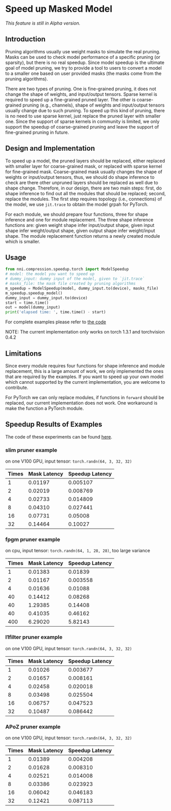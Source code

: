 # Speed up Masked Model

*This feature is still in Alpha version.*

## Introduction

Pruning algorithms usually use weight masks to simulate the real pruning. Masks can be used to check model performance of a specific pruning (or sparsity), but there is no real speedup. Since model speedup is the ultimate goal of model pruning, we try to provide a tool to users to convert a model to a smaller one based on user provided masks (the masks come from the pruning algorithms).

There are two types of pruning. One is fine-grained pruning, it does not change the shape of weights, and input/output tensors. Sparse kernel is required to speed up a fine-grained pruned layer. The other is coarse-grained pruning (e.g., channels), shape of weights and input/output tensors usually change due to such pruning. To speed up this kind of pruning, there is no need to use sparse kernel, just replace the pruned layer with smaller one. Since the support of sparse kernels in community is limited, we only support the speedup of coarse-grained pruning and leave the support of fine-grained pruning in future.

## Design and Implementation

To speed up a model, the pruned layers should be replaced, either replaced with smaller layer for coarse-grained mask, or replaced with sparse kernel for fine-grained mask. Coarse-grained mask usually changes the shape of weights or input/output tensors, thus, we should do shape inference to check are there other unpruned layers should be replaced as well due to shape change. Therefore, in our design, there are two main steps: first, do shape inference to find out all the modules that should be replaced; second, replace the modules. The first step requires topology (i.e., connections) of the model, we use `jit.trace` to obtain the model grpah for PyTorch.

For each module, we should prepare four functions, three for shape inference and one for module replacement. The three shape inference functions are: given weight shape infer input/output shape, given input shape infer weight/output shape, given output shape infer weight/input shape. The module replacement function returns a newly created module which is smaller.

## Usage

```python
from nni.compression.speedup.torch import ModelSpeedup
# model: the model you want to speed up
# dummy_input: dummy input of the model, given to `jit.trace`
# masks_file: the mask file created by pruning algorithms
m_speedup = ModelSpeedup(model, dummy_input.to(device), masks_file)
m_speedup.speedup_model()
dummy_input = dummy_input.to(device)
start = time.time()
out = model(dummy_input)
print('elapsed time: ', time.time() - start)
```
For complete examples please refer to [the code](https://github.com/microsoft/nni/tree/master/examples/model_compress/model_speedup.py)

NOTE: The current implementation only works on torch 1.3.1 and torchvision 0.4.2

## Limitations

Since every module requires four functions for shape inference and module replacement, this is a large amount of work, we only implemented the ones that are required by the examples. If you want to speed up your own model which cannot supported by the current implementation, you are welcome to contribute.

For PyTorch we can only replace modules, if functions in `forward` should be replaced, our current implementation does not work. One workaround is make the function a PyTorch module.

## Speedup Results of Examples

The code of these experiments can be found [here](https://github.com/microsoft/nni/tree/master/examples/model_compress/model_speedup.py).

### slim pruner example

on one V100 GPU, input tensor: `torch.randn(64, 3, 32, 32)`

| Times | Mask Latency | Speedup Latency |
| ----- | ------------ | --------------- |
| 1     | 0.01197      | 0.005107        |
| 2     | 0.02019      | 0.008769        |
| 4     | 0.02733      | 0.014809        |
| 8     | 0.04310      | 0.027441        |
| 16    | 0.07731      | 0.05008         |
| 32    | 0.14464      | 0.10027         |

### fpgm pruner example

on cpu, input tensor: `torch.randn(64, 1, 28, 28)`, too large variance

| Times | Mask Latency | Speedup Latency |
| ----- | ------------ | --------------- |
| 1     | 0.01383      | 0.01839         |
| 2     | 0.01167      | 0.003558        |
| 4     | 0.01636      | 0.01088         |
| 40    | 0.14412      | 0.08268         |
| 40    | 1.29385      | 0.14408         |
| 40    | 0.41035      | 0.46162         |
| 400   | 6.29020      | 5.82143         |

### l1filter pruner example

on one V100 GPU, input tensor: `torch.randn(64, 3, 32, 32)`

| Times | Mask Latency | Speedup Latency |
| ----- | ------------ | --------------- |
| 1     | 0.01026      | 0.003677        |
| 2     | 0.01657      | 0.008161        |
| 4     | 0.02458      | 0.020018        |
| 8     | 0.03498      | 0.025504        |
| 16    | 0.06757      | 0.047523        |
| 32    | 0.10487      | 0.086442        |

### APoZ pruner example

on one V100 GPU, input tensor: `torch.randn(64, 3, 32, 32)`

| Times | Mask Latency | Speedup Latency |
| ----- | ------------ | --------------- |
| 1     | 0.01389      | 0.004208        |
| 2     | 0.01628      | 0.008310        |
| 4     | 0.02521      | 0.014008        |
| 8     | 0.03386      | 0.023923        |
| 16    | 0.06042      | 0.046183        |
| 32    | 0.12421      | 0.087113        |